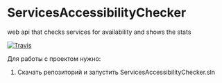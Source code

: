 # ServicesAccessibilityChecker

web api that checks services for availability and shows the stats

[![Travis](https://img.shields.io/travis/Taiiayo/ServicesAccessibilityChecker)](https://img.shields.io/travis/Taiiayo/ServicesAccessibilityChecker)

Для работы с проектом нужно:
1. Скачать репозиторий и запустить ServicesAccessibilityChecker.sln

